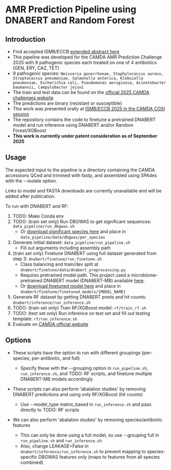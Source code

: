 # AMR Prediction Pipeline using DNABERT and Random Forest

## Introduction
- Find accepted ISMB/ECCB [extended abstract here](https://github.com/jaaxk/CAMDA_AMR/blob/main/AMR_extended_abstract.pdf)
- This pipeline was developed for the CAMDA AMR Prediction Challenge 2025 with 9 pathogenic species each treated on one of 4 antibiotics (GEN, ERY, CAZ, TET)
- 9 pathogenic species: `Neisseria gonorrhoeae, Staphylococcus aureus, Streptococcus pneumoniae, Salmonella enterica, Klebsiella pneumoniae, Escherichia coli, Pseudomonas aeruginosa, Acinetobacter baumannii, Campylobacter jejuni`
- The train and test data can be found on the [official 2025 CAMDA challenges website](https://bipress.boku.ac.at/camda2025/the-camda-contest-challenges/#amr)
- The predictions are binary (resistant or susceptible)
- This work was presented orally at [ISMB/ECCB 2025 in the CAMDA COSI session](https://www.iscb.org/ismbeccb2025/programme-agenda/scientific-programme/CAMDA)
- The repository contains the code to finetune a pretrained DNABERT model and run inference using DNABERT and/or Random Forest/XGBoost
- **This work is currently under patent consideration as of September 2025**

## Usage
The expected input to the pipeline is a directory containing the CAMDA accessions QCed and trimmed with fastp, and assembled using SPAdes with the --isolate option.

Links to model and FASTA downloads are currently unavailable and will be added after publication.

To run with DNABERT and RF:

1. TODO: Make Conda env
2. TODO: (train set only) Run DBGWAS to get significant sequences: `data_pipeline/run_dbgwas.sh`
    - Or [download significant species here](TODO) and place in `data_pipeline/data/dbgwas/per_species`
3. Generate initial dataset: `data_pipeline/run_pipeline.sh` 
    - Fill out arguments including assembly path
4. (train set only) Finetune DNABERT using full dataset generated from step 3: `dnabert/finetune/run_finetune.sh`
    - Class balancing and train/dev split at `dnabert/finetune/data/dnabert_preprocessing.py`
    - Requires pretrained model path. This project used a microbiome-pretrained DNABERT model (DNABERT-MB) available [here](TODO).
    - Or [download finetuned model here](TODO) and place in `dnabert/finetune/finetuned_models/{MODEL_NAME}`
5. Generate RF dataset by getting DNABERT preds and hit counts: `dnabert/inference/run_inference.sh`
6. TODO: (train set only) Train RF/XGBoost model: `rf/train_rf.sh`
7. TODO: (test set only) Run inference on test set and fill out testing template: `rf/run_inference.sh`
8. Evaluate on [CAMDA official website](https://bipress.boku.ac.at/camda2025/competitions/camda-2025/?submissions)

## Options

- These scripts have the option to run with different groupings (per-species, per-antibiotic, and full)
    - Specify these with the --grouping option in `run_pipeline.sh`, `run_inference.sh`, and TODO: RF scripts, and finetune multiple DNABERT-MB models accordingly

- These scripts can also perform 'abalation studies' by removing DNABERT predictions and using only RF/XGBoost (hit counts)
    - Use --model_type matrix_based in `run_inference.sh` and pass directly to TODO: RF scripts

- We can also perform 'abalation studies' by removing species/antibiotic features
    - This can only be done using a full model, so use --grouping full in `run_pipeline.sh` and `run_inference.sh`
    - Also, change LEAKAGE=False in `dnabert/inference/run_inference.sh` to prevent mapping to species-specific DBGWAS features only (maps to features from all species combined)
